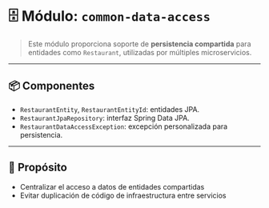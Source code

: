 # 🗄️ Módulo: `common-data-access`

> Este módulo proporciona soporte de **persistencia compartida** para entidades como `Restaurant`, utilizadas por múltiples microservicios.

---

## 📦 Componentes

- `RestaurantEntity`, `RestaurantEntityId`: entidades JPA.
- `RestaurantJpaRepository`: interfaz Spring Data JPA.
- `RestaurantDataAccessException`: excepción personalizada para persistencia.

---

## 🎯 Propósito

- Centralizar el acceso a datos de entidades compartidas
- Evitar duplicación de código de infraestructura entre servicios

